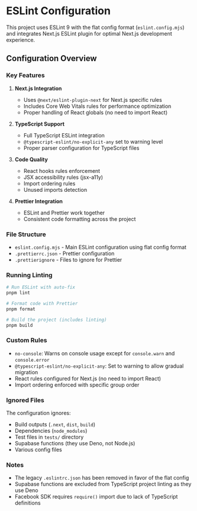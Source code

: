 # ESLint Configuration

This project uses ESLint 9 with the flat config format (`eslint.config.mjs`) and integrates Next.js ESLint plugin for optimal Next.js development experience.

## Configuration Overview

### Key Features

1. **Next.js Integration**

   - Uses `@next/eslint-plugin-next` for Next.js specific rules
   - Includes Core Web Vitals rules for performance optimization
   - Proper handling of React globals (no need to import React)

2. **TypeScript Support**

   - Full TypeScript ESLint integration
   - `@typescript-eslint/no-explicit-any` set to warning level
   - Proper parser configuration for TypeScript files

3. **Code Quality**

   - React hooks rules enforcement
   - JSX accessibility rules (jsx-a11y)
   - Import ordering rules
   - Unused imports detection

4. **Prettier Integration**
   - ESLint and Prettier work together
   - Consistent code formatting across the project

### File Structure

- `eslint.config.mjs` - Main ESLint configuration using flat config format
- `.prettierrc.json` - Prettier configuration
- `.prettierignore` - Files to ignore for Prettier

### Running Linting

```bash
# Run ESLint with auto-fix
pnpm lint

# Format code with Prettier
pnpm format

# Build the project (includes linting)
pnpm build
```

### Custom Rules

- `no-console`: Warns on console usage except for `console.warn` and `console.error`
- `@typescript-eslint/no-explicit-any`: Set to warning to allow gradual migration
- React rules configured for Next.js (no need to import React)
- Import ordering enforced with specific group order

### Ignored Files

The configuration ignores:

- Build outputs (`.next`, `dist`, `build`)
- Dependencies (`node_modules`)
- Test files in `tests/` directory
- Supabase functions (they use Deno, not Node.js)
- Various config files

### Notes

- The legacy `.eslintrc.json` has been removed in favor of the flat config
- Supabase functions are excluded from TypeScript project linting as they use Deno
- Facebook SDK requires `require()` import due to lack of TypeScript definitions
